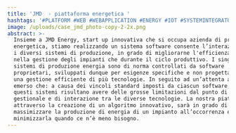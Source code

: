```yaml
---
title: 'JMD  - piattaforma energetica '
hashtags: '#PLATFORM #WEB #WEBAPPLICATION #ENERGY #IOT #SYSTEMINTEGRATOR'
image: /uploads/case_jmd_photo-copy-2-2x.png
abstract: >-
  Insieme a JMD Energy, start up innovativa che si occupa azienda di produzione
  energetica, stiamo realizzando un sistema software consente l’interazione fra
  i diversi sistemi di produzione, in grado di migliorarne l'efficienza sia
  nella gestione degli impianti che durante il ciclo produttivo. I singoli
  sistemi di produzione energia sono di norma controllati da software
  proprietari, sviluppati dunque per esigenze specifiche e non progettati per
  una gestione efficiente di più tecnologie. In seguito ad un’attenta analisi è
  emerso che: a causa dei vincoli standard imposti da ciascun software, tutti
  questi sistemi risultano avere delle grosse limitazioni dal punto di vista
  gestionale e di interazione tra le diverse tecnologie. La nostra piattaforma,
  attraverso la creazione di un algoritmo innovativo, sarà in grado di
  massimizzare la produzione di energia di un impianto all’occorrenza e
  minimizzarla quando ce n’è meno bisogno.
---
```


